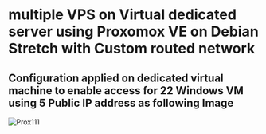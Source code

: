 # multiple VPS on Virtual dedicated server using Proxomox VE on Debian Stretch with Custom routed network 

## Configuration applied on dedicated virtual machine to enable access for 22 Windows VM using 5 Public IP address as following Image

![Prox111](https://user-images.githubusercontent.com/31945294/73002281-fbf7e880-3e2d-11ea-87b5-2f18745fd5bd.jpg)





